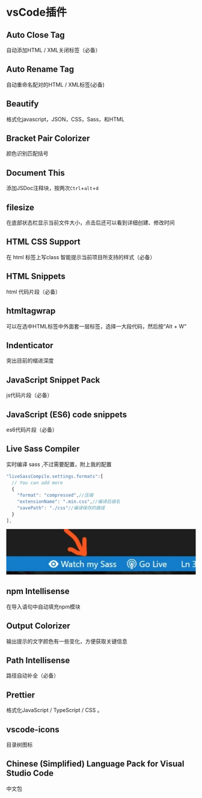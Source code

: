 # vsCode插件

## Auto Close Tag

自动添加HTML / XML关闭标签（必备）

## Auto Rename Tag

自动重命名配对的HTML / XML标签(必备)

## Beautify

格式化javascript，JSON，CSS，Sass，和HTML

## Bracket Pair Colorizer

颜色识别匹配括号

## Document This

添加JSDoc注释块，按两次`Ctrl`+`alt`+`d`

## filesize

在底部状态栏显示当前文件大小，点击后还可以看到详细创建、修改时间

## HTML CSS Support

在 html 标签上写class 智能提示当前项目所支持的样式（必备）

## HTML Snippets

html 代码片段（必备）

## htmltagwrap

可以在选中HTML标签中外面套一层标签，选择一大段代码，然后按“Alt + W”

## Indenticator

突出目前的缩进深度

## JavaScript Snippet Pack

js代码片段（必备）

## JavaScript (ES6) code snippets

es6代码片段（必备）

## Live Sass Compiler

实时编译 sass ,不过需要配置，附上我的配置

```js
"liveSassCompile.settings.formats":[
  // You can add more
  {
    "format": "compressed",//压缩
    "extensionName": ".min.css",//编译后缀名
    "savePath": "./css"//编译保存的路径
  }
],
```

![使用](./img/15093281194279.jpg)

## npm Intellisense

在导入语句中自动填充npm模块

## Output Colorizer

输出提示的文字颜色有一些变化，方便获取关键信息

## Path Intellisense

路径自动补全（必备）

## Prettier

格式化JavaScript / TypeScript / CSS 。

## vscode-icons

目录树图标

## Chinese (Simplified) Language Pack for Visual Studio Code

中文包
